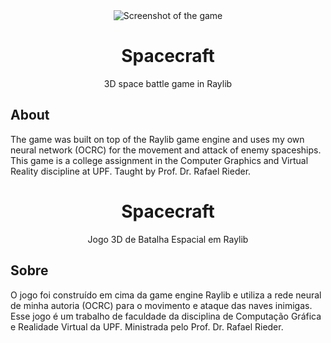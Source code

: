 <div align="center">
  <img src="https://github.com/JoaoEdison/ocrc/blob/main/screenshot.jpg" alt="Screenshot of the game">

  <h1>Spacecraft</h1>
  3D space battle game in Raylib
</div>

## About

The game was built on top of the Raylib game engine and uses my own neural network (OCRC) for the movement and attack of enemy spaceships. This game is a college assignment in the Computer Graphics and Virtual Reality discipline at UPF. Taught by Prof. Dr. Rafael Rieder.

<div align="center">
  <h1>Spacecraft</h1>
  Jogo 3D de Batalha Espacial em Raylib
</div>

## Sobre

O jogo foi construído em cima da game engine Raylib e utiliza a rede neural de minha autoria (OCRC) para o movimento e ataque das naves inimigas. Esse jogo é um trabalho de faculdade da disciplina de Computação Gráfica e Realidade Virtual da UPF. Ministrada pelo Prof. Dr. Rafael Rieder.
